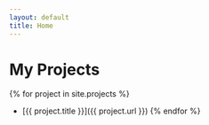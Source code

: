 ```yaml
---
layout: default
title: Home
---
```

# My Projects
{% for project in site.projects %}
- [{{ project.title }}]({{ project.url }})
{% endfor %}